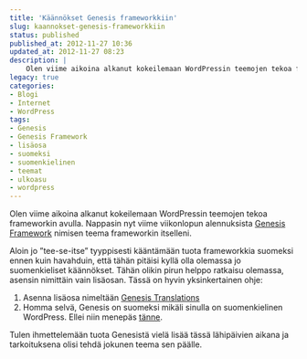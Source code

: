 ```yaml
---
title: 'Käännökset Genesis frameworkkiin'
slug: kaannokset-genesis-frameworkkiin
status: published
published_at: 2012-11-27 10:36
updated_at: 2012-11-27 08:23
description: |
    Olen viime aikoina alkanut kokeilemaan WordPressin teemojen tekoa frameworkin avulla. Nappasin nyt viime viikonlopun alennuksista Genesis Framework nimisen teema frameworkin itselleni. Aloin jo ”tee-se-itse” tyyppisesti kääntämään tuota frameworkkia suomeksi ennen kuin havahduin, että tähän pitäisi kyllä olla olemassa jo suomenkieliset käännökset. Tähän olikin pirun helppo ratkaisu olemassa, asensin nimittäin vain lisäosan. Tässä on hyvin yksinkertainen ohje:… Jatka lukemista Käännökset Genesis frameworkkiin
legacy: true
categories:
- Blogi
- Internet
- WordPress
tags:
- Genesis
- Genesis Framework
- lisäosa
- suomeksi
- suomenkielinen
- teemat
- ulkoasu
- wordpress
---
```


<p>Olen viime aikoina alkanut kokeilemaan WordPressin teemojen tekoa frameworkin avulla. Nappasin nyt viime viikonlopun alennuksista <a href="http://www.shareasale.com/r.cfm?b=346198&amp;u=573489&amp;m=28169&amp;urllink=&amp;afftrack=">Genesis Framework</a> nimisen teema frameworkin itselleni.</p>
<p>Aloin jo &#8221;tee-se-itse&#8221; tyyppisesti kääntämään tuota frameworkkia suomeksi ennen kuin havahduin, että tähän pitäisi kyllä olla olemassa jo suomenkieliset käännökset. Tähän olikin pirun helppo ratkaisu olemassa, asensin nimittäin vain lisäosan. Tässä on hyvin yksinkertainen ohje:</p>
<ol>
<li>Asenna lisäosa nimeltään <a href="http://wordpress.org/extend/plugins/genesis-translations/" target="_blank">Genesis Translations</a></li>
<li>Homma selvä, Genesis on suomeksi mikäli sinulla on suomenkielinen WordPress. Ellei niin menepäs <a href="http://fi.wordpress.org/" target="_blank">tänne</a>.</li>
</ol>
<p>Tulen ihmettelemään tuota Genesistä vielä lisää tässä lähipäivien aikana ja tarkoituksena olisi tehdä jokunen teema sen päälle.</p>
